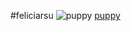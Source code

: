 #feliciarsu
![puppy](https://cdn3-www.dogtime.com/assets/uploads/2018/10/puppies-cover.jpg)
[puppy](https://images.app.goo.gl/AdMNTA7AWtSHAifu7)
